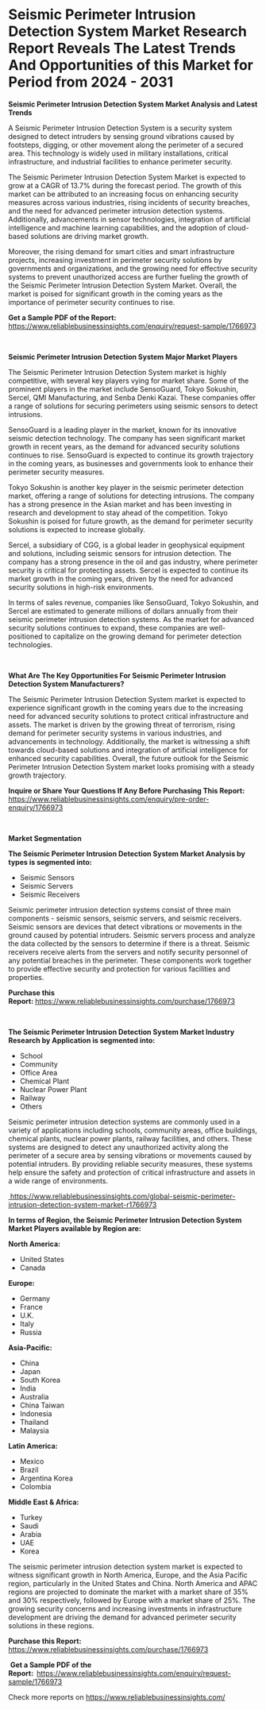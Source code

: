 <p><h1>Seismic Perimeter Intrusion Detection System Market Research Report Reveals The Latest Trends And Opportunities of this Market for Period from 2024 - 2031</h1></p><p><strong>Seismic Perimeter Intrusion Detection System Market Analysis and Latest Trends</strong></p>
<p><p>A Seismic Perimeter Intrusion Detection System is a security system designed to detect intruders by sensing ground vibrations caused by footsteps, digging, or other movement along the perimeter of a secured area. This technology is widely used in military installations, critical infrastructure, and industrial facilities to enhance perimeter security.</p><p>The Seismic Perimeter Intrusion Detection System Market is expected to grow at a CAGR of 13.7% during the forecast period. The growth of this market can be attributed to an increasing focus on enhancing security measures across various industries, rising incidents of security breaches, and the need for advanced perimeter intrusion detection systems. Additionally, advancements in sensor technologies, integration of artificial intelligence and machine learning capabilities, and the adoption of cloud-based solutions are driving market growth.</p><p>Moreover, the rising demand for smart cities and smart infrastructure projects, increasing investment in perimeter security solutions by governments and organizations, and the growing need for effective security systems to prevent unauthorized access are further fueling the growth of the Seismic Perimeter Intrusion Detection System Market. Overall, the market is poised for significant growth in the coming years as the importance of perimeter security continues to rise.</p></p>
<p><strong>Get a Sample PDF of the Report:&nbsp;</strong> <a href="https://www.reliablebusinessinsights.com/enquiry/request-sample/1766973">https://www.reliablebusinessinsights.com/enquiry/request-sample/1766973</a></p>
<p>&nbsp;</p>
<p><strong>Seismic Perimeter Intrusion Detection System Major Market Players</strong></p>
<p><p>The Seismic Perimeter Intrusion Detection System market is highly competitive, with several key players vying for market share. Some of the prominent players in the market include SensoGuard, Tokyo Sokushin, Sercel, QMI Manufacturing, and Senba Denki Kazai. These companies offer a range of solutions for securing perimeters using seismic sensors to detect intrusions.</p><p>SensoGuard is a leading player in the market, known for its innovative seismic detection technology. The company has seen significant market growth in recent years, as the demand for advanced security solutions continues to rise. SensoGuard is expected to continue its growth trajectory in the coming years, as businesses and governments look to enhance their perimeter security measures.</p><p>Tokyo Sokushin is another key player in the seismic perimeter detection market, offering a range of solutions for detecting intrusions. The company has a strong presence in the Asian market and has been investing in research and development to stay ahead of the competition. Tokyo Sokushin is poised for future growth, as the demand for perimeter security solutions is expected to increase globally.</p><p>Sercel, a subsidiary of CGG, is a global leader in geophysical equipment and solutions, including seismic sensors for intrusion detection. The company has a strong presence in the oil and gas industry, where perimeter security is critical for protecting assets. Sercel is expected to continue its market growth in the coming years, driven by the need for advanced security solutions in high-risk environments.</p><p>In terms of sales revenue, companies like SensoGuard, Tokyo Sokushin, and Sercel are estimated to generate millions of dollars annually from their seismic perimeter intrusion detection systems. As the market for advanced security solutions continues to expand, these companies are well-positioned to capitalize on the growing demand for perimeter detection technologies.</p></p>
<p>&nbsp;</p>
<p><strong>What Are The Key Opportunities For Seismic Perimeter Intrusion Detection System Manufacturers?</strong></p>
<p><p>The Seismic Perimeter Intrusion Detection System market is expected to experience significant growth in the coming years due to the increasing need for advanced security solutions to protect critical infrastructure and assets. The market is driven by the growing threat of terrorism, rising demand for perimeter security systems in various industries, and advancements in technology. Additionally, the market is witnessing a shift towards cloud-based solutions and integration of artificial intelligence for enhanced security capabilities. Overall, the future outlook for the Seismic Perimeter Intrusion Detection System market looks promising with a steady growth trajectory.</p></p>
<p><strong>Inquire or Share Your Questions If Any Before Purchasing This Report:</strong> <a href="https://www.reliablebusinessinsights.com/enquiry/pre-order-enquiry/1766973">https://www.reliablebusinessinsights.com/enquiry/pre-order-enquiry/1766973</a></p>
<p>&nbsp;</p>
<p><strong>Market Segmentation</strong></p>
<p><strong>The Seismic Perimeter Intrusion Detection System Market Analysis by types is segmented into:</strong></p>
<p><ul><li>Seismic Sensors</li><li>Seismic Servers</li><li>Seismic Receivers</li></ul></p>
<p><p>Seismic perimeter intrusion detection systems consist of three main components - seismic sensors, seismic servers, and seismic receivers. Seismic sensors are devices that detect vibrations or movements in the ground caused by potential intruders. Seismic servers process and analyze the data collected by the sensors to determine if there is a threat. Seismic receivers receive alerts from the servers and notify security personnel of any potential breaches in the perimeter. These components work together to provide effective security and protection for various facilities and properties.</p></p>
<p><strong>Purchase this Report:&nbsp;</strong><a href="https://www.reliablebusinessinsights.com/purchase/1766973">https://www.reliablebusinessinsights.com/purchase/1766973</a></p>
<p>&nbsp;</p>
<p><strong>The Seismic Perimeter Intrusion Detection System Market Industry Research by Application is segmented into:</strong></p>
<p><ul><li>School</li><li>Community</li><li>Office Area</li><li>Chemical Plant</li><li>Nuclear Power Plant</li><li>Railway</li><li>Others</li></ul></p>
<p><p>Seismic perimeter intrusion detection systems are commonly used in a variety of applications including schools, community areas, office buildings, chemical plants, nuclear power plants, railway facilities, and others. These systems are designed to detect any unauthorized activity along the perimeter of a secure area by sensing vibrations or movements caused by potential intruders. By providing reliable security measures, these systems help ensure the safety and protection of critical infrastructure and assets in a wide range of environments.</p></p>
<p><a href="https://www.reliablebusinessinsights.com/global-seismic-perimeter-intrusion-detection-system-market-r1766973">&nbsp;https://www.reliablebusinessinsights.com/global-seismic-perimeter-intrusion-detection-system-market-r1766973</a></p>
<p><strong>In terms of Region, the Seismic Perimeter Intrusion Detection System Market Players available by Region are:</strong></p>
<p>
    <p> <strong> North America: </strong>
        <ul>
            <li>United States</li>
            <li>Canada</li>
        </ul>
        </p> 
    <p> <strong> Europe: </strong>
        <ul>
            <li>Germany</li>
            <li>France</li>
            <li>U.K.</li>
            <li>Italy</li>
            <li>Russia</li>
        </ul>
        </p> 
    <p> <strong> Asia-Pacific: </strong>
        <ul>
            <li>China</li>
            <li>Japan</li>
            <li>South Korea</li>
            <li>India</li>
            <li>Australia</li>
            <li>China Taiwan</li>
            <li>Indonesia</li>
            <li>Thailand</li>
            <li>Malaysia</li>
        </ul>
        </p> 
    <p> <strong> Latin America: </strong>
        <ul>
            <li>Mexico</li>
            <li>Brazil</li>
            <li>Argentina Korea</li>
            <li>Colombia</li>
        </ul>
        </p> 
    <p> <strong> Middle East & Africa: </strong>
        <ul>
            <li>Turkey</li>
            <li>Saudi</li>
            <li>Arabia</li>
            <li>UAE</li>
            <li>Korea</li>
        </ul>
    </p>
    </p>
<p><p>The seismic perimeter intrusion detection system market is expected to witness significant growth in North America, Europe, and the Asia Pacific region, particularly in the United States and China. North America and APAC regions are projected to dominate the market with a market share of 35% and 30% respectively, followed by Europe with a market share of 25%. The growing security concerns and increasing investments in infrastructure development are driving the demand for advanced perimeter security solutions in these regions.</p></p>
<p><strong>Purchase this Report: </strong><a href="https://www.reliablebusinessinsights.com/purchase/1766973">https://www.reliablebusinessinsights.com/purchase/1766973</a></p>
<p>&nbsp;<strong>Get a Sample PDF of the Report:&nbsp;&nbsp;</strong><a href="https://www.reliablebusinessinsights.com/enquiry/request-sample/1766973">https://www.reliablebusinessinsights.com/enquiry/request-sample/1766973</a></p>
<p><strong></strong></p>
<p>Check more reports on <a href="https://www.reliablebusinessinsights.com/">https://www.reliablebusinessinsights.com/</a></p>